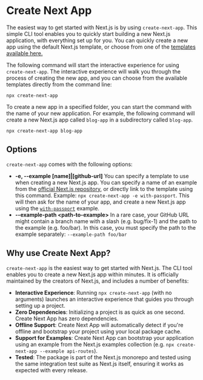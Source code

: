 # Create Next App

The easiest way to get started with Next.js is by using `create-next-app`. This simple CLI tool enables you to quickly start building a new Next.js application, with everything set up for you. You can quickly create a new app using the default Next.js template, or choose from one of the <a aria-label="Next.js Starter Templates" href="https://github.com/vercel/next.js/tree/canary/examples">templates available here.</a> 

The following command will start the interactive experience for using `create-next-app`. The interactive experience will walk you through the process of creating the new app, and you can choose from the available templates directly from the command line:

```
npx create-next-app
```

To create a new app in a specified folder, you can start the command with the name of your new application. For example, the following command will create a new Next.js app called `blog-app` in a subdirectory called `blog-app`. 

```
npx create-next-app blog-app
```

## Options

`create-next-app` comes with the following options:

* **-e, --example [name]|[github-url]** You can specify a template to use when creating a new Next.js app. You can specify a name of an example from the [official Next.js repository](https://github.com/vercel/next.js/tree/master/examples), or directly link to the template using this command. Example: `npx create-next-app -e with-passport`. This will then ask for the name of your app, and create a new Next.js app using the [`with-passport`](https://github.com/vercel/next.js/tree/master/examples/with-passport) example.
* **--example-path &lt;path-to-example&gt;** In a rare case, your GitHub URL might contain a branch name with a slash (e.g. bug/fix-1) and the path to the example (e.g. foo/bar). In this case, you must specify the path to the example separately: `--example-path foo/bar`

## Why use Create Next App?

`create-next-app` is the easiest way to get started with Next.js. The CLI tool enables you to create a new Next.js app within minutes. It is officially maintained by the creators of Next.js, and includes a number of benefits:

* **Interactive Experience**: Running `npx create-next-app` (with no arguments) launches an interactive experience that guides you through setting up a project.
* **Zero Dependencies**: Initializing a project is as quick as one second. Create Next App has zero dependencies. 
* **Offline Support**: Create Next App will automatically detect if you're offline and bootstrap your project using your local package cache.
* **Support for Examples**: Create Next App can bootstrap your application using an example from the Next.js examples collection (e.g. `npx create-next-app --example api-routes`).
* **Tested**: The package is part of the Next.js monorepo and tested using the same integration test suite as Next.js itself, ensuring it works as expected with every release.
